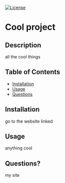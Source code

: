 
  [![License](https://img.shields.io/badge/License-Apache%202.0-blue.svg)](https://opensource.org/licenses/Apache-2.0)
  # Cool project
  ## Description
  all the cool things
## Table of Contents 
  * [Installation](#installation)
  * [Usage](#usage)
  * [Questions](#questions)
  ## Installation 
  go to the website linked
  ## Usage 
  anything cool
  ## Questions? 
  my site
